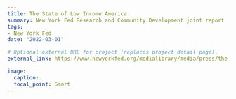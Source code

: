 ```yaml
---
title: The State of Low Income America
summary: New York Fed Research and Community Development joint report
tags:
- New York Fed
date: "2022-03-01"

# Optional external URL for project (replaces project detail page).
external_link: https://www.newyorkfed.org/medialibrary/media/press/the-state-of-low-income-america-credit-access-debt-payment-march-2022

image:
  caption:
  focal_point: Smart
---
```


